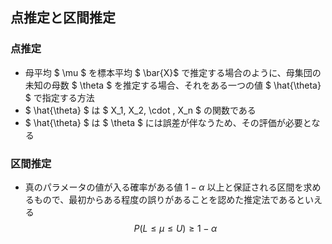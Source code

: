 ## 点推定と区間推定

### 点推定

- 母平均 $ \mu $ を標本平均 $ \bar{X}$ で推定する場合のように、母集団の未知の母数 $ \theta $ を推定する場合、それをある一つの値 $ \hat{\theta} $ で指定する方法
- $ \hat{\theta} $ は $ X_1, X_2, \cdot , X_n $ の関数である
-  $ \hat{\theta} $ は $ \theta $ には誤差が伴なうため、その評価が必要となる

### 区間推定

- 真のパラメータの値が入る確率がある値 $1-\alpha$ 以上と保証される区間を求めるもので、最初からある程度の誤りがあることを認めた推定法であるといえる
  $$ P(L \le \mu \le U ) \ge 1 - \alpha $$ 